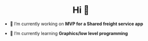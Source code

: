 <h1 align="center">Hi 👋 </h1>

- 🔭 I’m currently working on **MVP for a Shared freight service app**

- 🌱 I’m currently learning **Graphics/low level programming**

###


